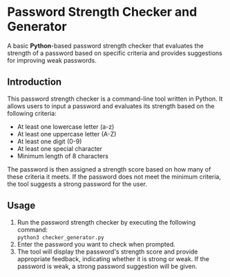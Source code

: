# Password Strength Checker and Generator

A basic **Python**-based password strength checker that evaluates the strength of a password based on specific criteria and provides suggestions for improving weak passwords. 

## Introduction
This password strength checker is a command-line tool written in Python. It allows users to input a password and evaluates its strength based on the following criteria:

- At least one lowercase letter (a-z)
- At least one uppercase letter (A-Z)
- At least one digit (0-9)
- At least one special character
- Minimum length of 8 characters

The password is then assigned a strength score based on how many of these criteria it meets. If the password does not meet the minimum criteria, the tool suggests a strong password for the user.

## Usage

1. Run the password strength checker by executing the following command:  
`python3 checker_generator.py`
2. Enter the password you want to check when prompted.
3. The tool will display the password's strength score and provide appropriate feedback, indicating whether it is strong or weak. If the password is weak, a strong password suggestion will be given.